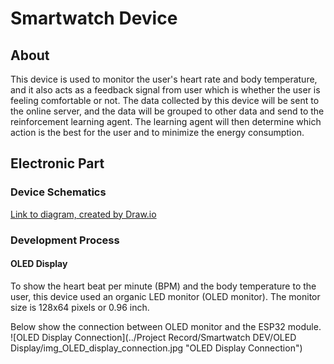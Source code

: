 # Smartwatch Device

## About
This device is used to monitor the user's heart rate and body temperature, and it also acts as a feedback signal from user which is whether the user is feeling comfortable or not. The data collected by this device will be sent to the online server, and the data will be grouped to other data and send to the reinforcement learning agent. The learning agent will then determine which action is the best for the user and to minimize the energy consumption.

## Electronic Part
### Device Schematics
[Link to diagram, created by Draw.io](https://www.draw.io/#Aeddylau328%2Ffyp-artificial-intelligence-ac-control-device%2Fmaster%2FSmartwatch%20Device%2FSmartwatch_Electronic_Diagram)

### Development Process
#### OLED Display
To show the heart beat per minute (BPM) and the body temperature to the user, this device used an organic LED monitor (OLED monitor). The monitor size is 128x64 pixels or 0.96 inch.

Below show the connection between OLED monitor and the ESP32 module.
![OLED Display Connection](../Project Record/Smartwatch DEV/OLED Display/img_OLED_display_connection.jpg "OLED Display Connection")